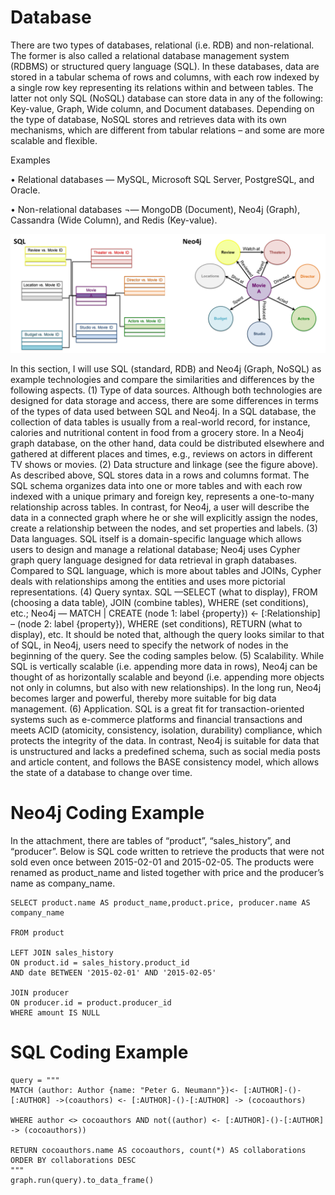# Database
There are two types of databases, relational (i.e. RDB) and non-relational. The former is also called a relational database management system (RDBMS) or structured query language (SQL). In these databases, data are stored in a tabular schema of rows and columns, with each row indexed by a single row key representing its relations within and between tables. The latter not only SQL (NoSQL) database can store data in any of the following: Key-value, Graph, Wide column, and Document databases. Depending on the type of database, NoSQL stores and retrieves data with its own mechanisms, which are different from tabular relations – and some are more scalable and flexible.    

Examples 

•	Relational databases — MySQL, Microsoft SQL Server, PostgreSQL, and Oracle.

•	Non-relational databases ¬— MongoDB (Document), Neo4j (Graph), Cassandra (Wide Column), and Redis (Key-value).

![dpic](dpic.png)

In this section, I will use SQL (standard, RDB) and Neo4j (Graph, NoSQL) as example technologies and compare the similarities and differences by the following aspects. (1) Type of data sources. Although both technologies are designed for data storage and access, there are some differences in terms of the types of data used between SQL and Neo4j. In a SQL database, the collection of data tables is usually from a real-world record, for instance, calories and nutritional content in food from a grocery store. In a Neo4j graph database, on the other hand, data could be distributed elsewhere and gathered at different places and times, e.g., reviews on actors in different TV shows or movies. (2) Data structure and linkage (see the figure above). As described above, SQL stores data in a rows and columns format. The SQL schema organizes data into one or more tables and with each row indexed with a unique primary and foreign key, represents a one-to-many relationship across tables. In contrast, for Neo4j, a user will describe the data in a connected graph where he or she will explicitly assign the nodes, create a relationship between the nodes, and set properties and labels. (3) Data languages. SQL itself is a domain-specific language which allows users to design and manage a relational database; Neo4j uses Cypher graph query language designed for data retrieval in graph databases. Compared to SQL language, which is more about tables and JOINs, Cypher deals with relationships among the entities and uses more pictorial representations. (4) Query syntax. SQL —SELECT (what to display), FROM (choosing a data table), JOIN (combine tables), WHERE (set conditions), etc.; Neo4j — MATCH | CREATE (node 1: label {property}) <- [:Relationship] – (node 2: label {property}), WHERE (set conditions), RETURN (what to display), etc. It should be noted that, although the query looks similar to that of SQL, in Neo4j, users need to specify the network of nodes in the beginning of the query. See the coding samples below. (5) Scalability. While SQL is vertically scalable (i.e. appending more data in rows), Neo4j can be thought of as horizontally scalable and beyond (i.e. appending more objects not only in columns, but also with new relationships). In the long run, Neo4j becomes larger and powerful, thereby more suitable for big data management. (6) Application. SQL is a great fit for transaction-oriented systems such as e-commerce platforms and financial transactions and meets ACID (atomicity, consistency, isolation, durability) compliance, which protects the integrity of the data. In contrast, Neo4j is suitable for data that is unstructured and lacks a predefined schema, such as social media posts and article content, and follows the BASE consistency model, which allows the state of a database to change over time.  

# Neo4j Coding Example
In the attachment, there are tables of “product”, “sales_history”, and “producer”. Below is SQL code written to retrieve the products that were not sold even once between 2015-02-01 and 2015-02-05. The products were renamed as product_name and listed together with price and the producer’s name as company_name. 
```
SELECT product.name AS product_name,product.price, producer.name AS company_name

FROM product

LEFT JOIN sales_history
ON product.id = sales_history.product_id
AND date BETWEEN '2015-02-01' AND '2015-02-05'

JOIN producer 
ON producer.id = product.producer_id
WHERE amount IS NULL
```

# SQL Coding Example
```
query = """
MATCH (author: Author {name: "Peter G. Neumann"})<- [:AUTHOR]-()-[:AUTHOR] ->(coauthors) <- [:AUTHOR]-()-[:AUTHOR] -> (cocoauthors)

WHERE author <> cocoauthors AND not((author) <- [:AUTHOR]-()-[:AUTHOR] -> (cocoauthors))

RETURN cocoauthors.name AS cocoauthors, count(*) AS collaborations
ORDER BY collaborations DESC
"""
graph.run(query).to_data_frame()
```

